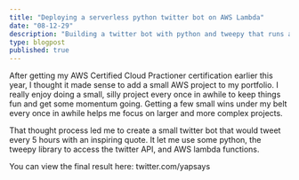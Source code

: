 ```yaml
---
title: "Deploying a serverless python twitter bot on AWS Lambda"
date: "08-12-29"
description: "Building a twitter bot with python and tweepy that runs as an AWS Lambda function"
type: blogpost
published: true
---
```


After getting my AWS Certified Cloud Practioner certification earlier this year, I thought it made sense to add a small AWS project to my portfolio. I really enjoy doing a small, silly project every once in awhile to keep things fun and get some momentum going. Getting a few small wins under my belt every once in awhile helps me focus on larger and more complex projects.

That thought process led me to create a small twitter bot that would tweet every 5 hours with an inspiring quote. It let me use some python, the tweepy library to access the twitter API, and AWS lambda functions. 

You can view the final result here:
twitter.com/yapsays